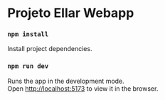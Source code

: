 # Projeto Ellar Webapp

### `npm install`

Install project dependencies.

### `npm run dev`

Runs the app in the development mode.\
Open [http://localhost:5173](http://localhost:5173) to view it in the browser.